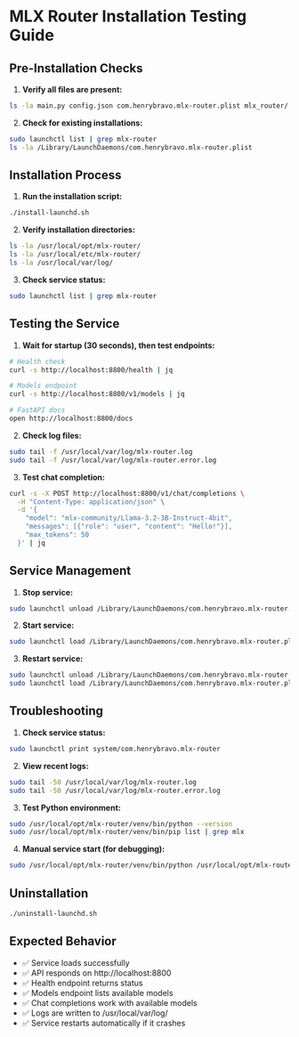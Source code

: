 # MLX Router Installation Testing Guide

## Pre-Installation Checks

1. **Verify all files are present:**
```bash
ls -la main.py config.json com.henrybravo.mlx-router.plist mlx_router/ requirements.txt
```

2. **Check for existing installations:**
```bash
sudo launchctl list | grep mlx-router
ls -la /Library/LaunchDaemons/com.henrybravo.mlx-router.plist
```

## Installation Process

1. **Run the installation script:**
```bash
./install-launchd.sh
```

2. **Verify installation directories:**
```bash
ls -la /usr/local/opt/mlx-router/
ls -la /usr/local/etc/mlx-router/
ls -la /usr/local/var/log/
```

3. **Check service status:**
```bash
sudo launchctl list | grep mlx-router
```

## Testing the Service

1. **Wait for startup (30 seconds), then test endpoints:**
```bash
# Health check
curl -s http://localhost:8800/health | jq

# Models endpoint
curl -s http://localhost:8800/v1/models | jq

# FastAPI docs
open http://localhost:8800/docs
```

2. **Check log files:**
```bash
sudo tail -f /usr/local/var/log/mlx-router.log
sudo tail -f /usr/local/var/log/mlx-router.error.log
```

3. **Test chat completion:**
```bash
curl -s -X POST http://localhost:8800/v1/chat/completions \
  -H "Content-Type: application/json" \
  -d '{
    "model": "mlx-community/Llama-3.2-3B-Instruct-4bit",
    "messages": [{"role": "user", "content": "Hello!"}],
    "max_tokens": 50
  }' | jq
```

## Service Management

1. **Stop service:**
```bash
sudo launchctl unload /Library/LaunchDaemons/com.henrybravo.mlx-router.plist
```

2. **Start service:**
```bash
sudo launchctl load /Library/LaunchDaemons/com.henrybravo.mlx-router.plist
```

3. **Restart service:**
```bash
sudo launchctl unload /Library/LaunchDaemons/com.henrybravo.mlx-router.plist
sudo launchctl load /Library/LaunchDaemons/com.henrybravo.mlx-router.plist
```

## Troubleshooting

1. **Check service status:**
```bash
sudo launchctl print system/com.henrybravo.mlx-router
```

2. **View recent logs:**
```bash
sudo tail -50 /usr/local/var/log/mlx-router.log
sudo tail -50 /usr/local/var/log/mlx-router.error.log
```

3. **Test Python environment:**
```bash
sudo /usr/local/opt/mlx-router/venv/bin/python --version
sudo /usr/local/opt/mlx-router/venv/bin/pip list | grep mlx
```

4. **Manual service start (for debugging):**
```bash
sudo /usr/local/opt/mlx-router/venv/bin/python /usr/local/opt/mlx-router/main.py --config /usr/local/etc/mlx-router/config.json
```

## Uninstallation

```bash
./uninstall-launchd.sh
```

## Expected Behavior

- ✅ Service loads successfully
- ✅ API responds on http://localhost:8800
- ✅ Health endpoint returns status
- ✅ Models endpoint lists available models
- ✅ Chat completions work with available models
- ✅ Logs are written to /usr/local/var/log/
- ✅ Service restarts automatically if it crashes